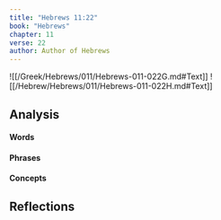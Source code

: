 ```yaml
---
title: "Hebrews 11:22"
book: "Hebrews"
chapter: 11
verse: 22
author: Author of Hebrews
---
```

![[/Greek/Hebrews/011/Hebrews-011-022G.md#Text]]
![[/Hebrew/Hebrews/011/Hebrews-011-022H.md#Text]]

## Analysis

#### Words

#### Phrases

#### Concepts

## Reflections
